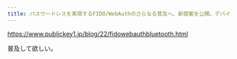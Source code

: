 ```yaml
---
title: パスワードレスを実現するFIDO/WebAuthのさらなる普及へ、新提案を公開。デバイス間でのクレデンシャル同期、Bluetooth経由でのローミング認証器など － Publickey
---
```


https://www.publickey1.jp/blog/22/fidowebauthbluetooth.html

普及して欲しい。

